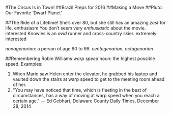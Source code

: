 #The Circus Is in Town!
##Brazil Preps for 2016
##Making a Move
##Pluto: Our Favorite ‘Dwarf Planet’

##The Ride of a Lifetime!
She’s over 80, but she still has an amazing _zest_ for life. enthusiasm
You don’t seem very _enthusiastic_ about the movie. interested
Knowles is an _avid_ runner and cross-country skier. extremely interested

_nonagenarian_: a person of age 90 to 99. _centegenarian_, _octagenarian_

##Remembering Robin Williams
_warp speed_ noun: the highest possible speed. Examples: 
1. When Mario saw Helen enter the elevator, he grabbed his laptop and vaulted down the stairs at warp speed to get to the meeting room ahead of her. 
2. "You may have noticed that time, which is fleeting in the best of circumstances, has a way of moving at warp speed when you reach a certain age." — Ed Gebhart, Delaware County Daily Times, December 28, 2014

